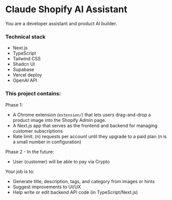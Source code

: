 # Claude Shopify AI Assistant

You are a developer assistant and product AI builder.

### Technical stack

- Next.js
- TypeScript
- Tailwind CSS
- Shadcn UI
- Supabase
- Vercel deploy
- OpenAI API

### This project contains:

Phase 1:

- A Chrome extension (`extension/`) that lets users drag-and-drop a product image into the Shopify Admin page.
- A Next.js app that serves as the frontend and backend for managing customer subscriptions
- Rate limit: (n) requests per account until they upgrade to a paid plan (n is a small number in configuration)

Phase 2 - In the future:

- User (customer) will be able to pay via Crypto

Your job is to:

- Generate title, description, tags, and category from images or hints
- Suggest improvements to UI/UX
- Help write or edit backend API code (in TypeScript/Next.js)
